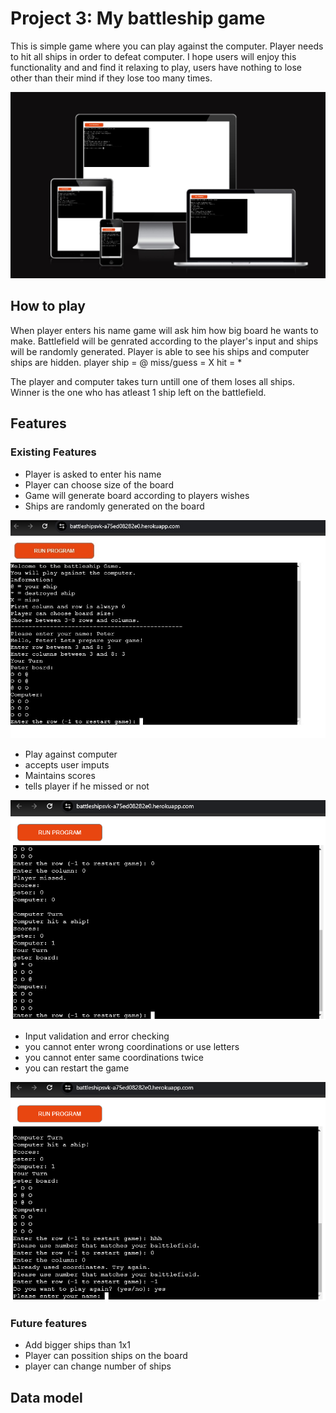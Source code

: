# Project 3: My battleship game

This is simple game where you can play against the computer. Player needs to hit all ships in order to defeat computer.
I hope users will enjoy this functionality and and find it relaxing to play, users have nothing to lose other than their mind if they lose too many times.

![Responsice Mockup](https://github.com/PeterSvk1/Project-3/blob/main/views/ui.jpg)

## How to play
When player enters his name game will ask him how big board he wants to make.
Battlefield will be genrated according to the player's input and ships will be randomly generated.
Player is able to see his ships and computer ships are hidden.
player ship = @
miss/guess = X
hit = *

The player and computer takes turn untill one of them loses all ships.
Winner is the one who has atleast 1 ship left on the battlefield.

## Features 
### Existing Features

- Player is asked to enter his name
- Player can choose size of the board
- Game will generate board according to players wishes
- Ships are randomly generated on the board

![Responsice Mockup](https://github.com/PeterSvk1/Project-3/blob/main/views/start.jpg)

- Play against computer
- accepts user imputs
- Maintains scores
- tells player if he missed or not

![Responsice Mockup](https://github.com/PeterSvk1/Project-3/blob/main/views/score.jpg)

- Input validation and error checking
- you cannot enter wrong coordinations or use letters
- you cannot enter same coordinations twice
- you can restart the game

![Responsice Mockup](https://github.com/PeterSvk1/Project-3/blob/main/views/inputs.jpg)

### Future features
- Add bigger ships than 1x1
- Player can possition ships on the board
- player can change number of ships

## Data model